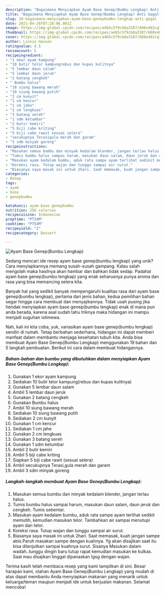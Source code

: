 ```yaml
---
description: "Bagaimana Menyiapkan Ayam Base Genep(Bumbu Lengkap) Anti Gagal"
title: "Bagaimana Menyiapkan Ayam Base Genep(Bumbu Lengkap) Anti Gagal"
slug: 10-bagaimana-menyiapkan-ayam-base-genepbumbu-lengkap-anti-gagal
date: 2021-04-26T07:28:06.801Z
image: https://img-global.cpcdn.com/recipes/a4b5c5f9cb8a3107/680x482cq70/ayam-base-genepbumbu-lengkap-foto-resep-utama.jpg
thumbnail: https://img-global.cpcdn.com/recipes/a4b5c5f9cb8a3107/680x482cq70/ayam-base-genepbumbu-lengkap-foto-resep-utama.jpg
cover: https://img-global.cpcdn.com/recipes/a4b5c5f9cb8a3107/680x482cq70/ayam-base-genepbumbu-lengkap-foto-resep-utama.jpg
author: Linnie Hansen
ratingvalue: 4.5
reviewcount: 5
recipeingredient:
- "1 ekor ayam kampung"
- "10 butir telor kampungrebus dan kupas kulitnya"
- "5 lembar daun salam"
- "5 lembar daun jeruk"
- "2 batang cengkeh"
- " Bumbu halus"
- "10 siung bawang merah"
- "10 siung bawang putih"
- "2 cm kunyit"
- "1 cm kencur"
- "1 cm jahe"
- "2 cm lengkuas"
- "3 batang sereh"
- "1 sdm ketumbar"
- "2 butir kemiri"
- "5 biji cabe kriting"
- "5 biji cabe rawit sesuai selera"
- "secukupnya Terasigula merah dan garam"
- "3 sdm minyak goreng"
recipeinstructions:
- "Masukan semua bumbu dan minyak kedalam blender, jangan terlau halus."
- "Tumis bumbu halus sampai harum, masukan daun salam, daun jeruk dan cengkeh. Tumis sebentar."
- "Masukan ayam kedalam bumbu, aduk rata sampe ayam terlihat sedikit memutih, kemudian masukan telor. Tambahkan air sampai menutupi ayam dan telor."
- "Koreksi rasa. Tutup wajan dan tunggu sampai air surut."
- "Biasanya saya masak ini untuk 2hari. Saat memasak, kuah jangan sampe abis.Paruh masakan sampe dengan kuahnya. Yg akan disajikan saat itu bisa dilanjutkan sampai kuahnya surut. Sisanya Masukan dalam wadah..tunggu dingin baru tutup rapat kemudian masukan ke kulkas. Saat mau disajikan tinggal dipanaskan lgsg dengan wajan."
categories:
- Resep
tags:
- ayam
- base
- genepbumbu

katakunci: ayam base genepbumbu 
nutrition: 256 calories
recipecuisine: Indonesian
preptime: "PT34M"
cooktime: "PT54M"
recipeyield: "2"
recipecategory: Dessert

---
```



![Ayam Base Genep(Bumbu Lengkap)](https://img-global.cpcdn.com/recipes/a4b5c5f9cb8a3107/680x482cq70/ayam-base-genepbumbu-lengkap-foto-resep-utama.jpg)

Sedang mencari ide resep ayam base genep(bumbu lengkap) yang unik? Cara menyiapkannya memang susah-susah gampang. Kalau salah mengolah maka hasilnya akan hambar dan bahkan tidak sedap. Padahal ayam base genep(bumbu lengkap) yang enak seharusnya punya aroma dan rasa yang bisa memancing selera kita.



Banyak hal yang sedikit banyak mempengaruhi kualitas rasa dari ayam base genep(bumbu lengkap), pertama dari jenis bahan, kedua pemilihan bahan segar hingga cara membuat dan menyajikannya. Tidak usah pusing jika hendak menyiapkan ayam base genep(bumbu lengkap) enak di mana pun anda berada, karena asal sudah tahu triknya maka hidangan ini mampu menjadi suguhan istimewa.


Nah, kali ini kita coba, yuk, variasikan ayam base genep(bumbu lengkap) sendiri di rumah. Tetap berbahan sederhana, hidangan ini dapat memberi manfaat dalam membantu menjaga kesehatan tubuh kita. Anda bisa membuat Ayam Base Genep(Bumbu Lengkap) menggunakan 19 bahan dan 5 langkah pembuatan. Berikut ini cara dalam membuat hidangannya.

<!--inarticleads1-->

##### Bahan-bahan dan bumbu yang dibutuhkan dalam menyiapkan Ayam Base Genep(Bumbu Lengkap):

1. Gunakan 1 ekor ayam kampung
1. Sediakan 10 butir telor kampung(rebus dan kupas kulitnya)
1. Gunakan 5 lembar daun salam
1. Ambil 5 lembar daun jeruk
1. Gunakan 2 batang cengkeh
1. Gunakan  Bumbu halus
1. Ambil 10 siung bawang merah
1. Sediakan 10 siung bawang putih
1. Sediakan 2 cm kunyit
1. Gunakan 1 cm kencur
1. Sediakan 1 cm jahe
1. Gunakan 2 cm lengkuas
1. Gunakan 3 batang sereh
1. Gunakan 1 sdm ketumbar
1. Ambil 2 butir kemiri
1. Ambil 5 biji cabe kriting
1. Siapkan 5 biji cabe rawit (sesuai selera)
1. Ambil secukupnya Terasi,gula merah dan garam
1. Ambil 3 sdm minyak goreng




<!--inarticleads2-->

##### Langkah-langkah membuat Ayam Base Genep(Bumbu Lengkap):

1. Masukan semua bumbu dan minyak kedalam blender, jangan terlau halus.
1. Tumis bumbu halus sampai harum, masukan daun salam, daun jeruk dan cengkeh. Tumis sebentar.
1. Masukan ayam kedalam bumbu, aduk rata sampe ayam terlihat sedikit memutih, kemudian masukan telor. Tambahkan air sampai menutupi ayam dan telor.
1. Koreksi rasa. Tutup wajan dan tunggu sampai air surut.
1. Biasanya saya masak ini untuk 2hari. Saat memasak, kuah jangan sampe abis.Paruh masakan sampe dengan kuahnya. Yg akan disajikan saat itu bisa dilanjutkan sampai kuahnya surut. Sisanya Masukan dalam wadah..tunggu dingin baru tutup rapat kemudian masukan ke kulkas. Saat mau disajikan tinggal dipanaskan lgsg dengan wajan.




Terima kasih telah membaca resep yang kami tampilkan di sini. Besar harapan kami, olahan Ayam Base Genep(Bumbu Lengkap) yang mudah di atas dapat membantu Anda menyiapkan makanan yang menarik untuk keluarga/teman maupun menjadi ide untuk berjualan makanan. Selamat mencoba!
